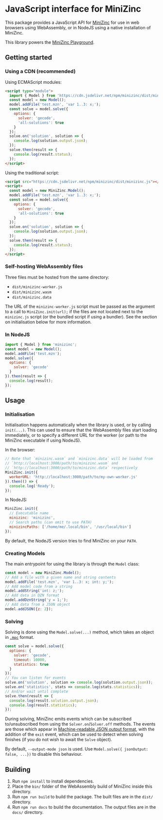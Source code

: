 JavaScript interface for MiniZinc
=================================

This package provides a JavaScript API for [MiniZinc](https://minizinc.dev)
for use in web browsers using WebAssembly, or in NodeJS using a native
installation of MiniZinc.

This library powers the [MiniZinc Playground](https://minizinc.dev/solve).

## Getting started

### Using a CDN (recommended)

Using ECMAScript modules:

```html
<script type="module">
  import { Model } from 'https://cdn.jsdelivr.net/npm/minizinc/dist/minizinc.mjs';
  const model = new Model();
  model.addFile('test.mzn', 'var 1..3: x;');
  const solve = model.solve({
    options: {
      solver: 'gecode',
      'all-solutions': true
    }
  });
  solve.on('solution', solution => {
    console.log(solution.output.json);
  });
  solve.then(result => {
    console.log(result.status);
  });
</script>
```

Using the traditional script:

```html
<script src="https://cdn.jsdelivr.net/npm/minizinc/dist/minizinc.js"></script>
<script>
  const model = new MiniZinc.Model();
  model.addFile('test.mzn', 'var 1..3: x;');
  const solve = model.solve({
    options: {
      solver: 'gecode',
      'all-solutions': true
    }
  });
  solve.on('solution', solution => {
    console.log(solution.output.json);
  });
  solve.then(result => {
    console.log(result.status);
  });
</script>
```

### Self-hosting WebAssembly files

Three files must be hosted from the same directory:

- `dist/minizinc-worker.js`
- `dist/minizinc.wasm`
- `dist/minizinc.data`

The URL of the `minizinc-worker.js` script must be passed as the argument to
a call to `MiniZinc.init(url);` if the files are not located next to the
`minizinc.js` script (or the bundled script if using a bundler). See the section
on initialisation below for more information.

### In NodeJS

```js
import { Model } from 'minizinc';
const model = new Model();
model.addFile('test.mzn');
model.solve({
  options: {
    solver: 'gecode'
  }
}).then(result => {
  console.log(result);
});
```

## Usage

### Initialisation

Initialisation happens automatically when the library is used, or by calling
`init(...)`. This can used to ensure that the WebAssembly files start loading
immediately, or to specify a different URL for the worker (or path to the
MiniZinc executable if using NodeJS).

In the browser:

```js
// Note that `minizinc.wasm` and `minizinc.data` will be loaded from
// `http://localhost:3000/path/to/minizinc.wasm` and
// `http://localhost:3000/path/to/minizinc.data` respectively
MiniZinc.init({
  workerURL: 'http://localhost:3000/path/to/my-own-worker.js'
}).then(() => {
  console.log('Ready');
});
```

In NodeJS:

```js
MiniZinc.init({
  // Executable name
  minizinc: 'minizinc',
  // Search paths (can omit to use PATH)
  minizincPaths: ['/home/me/.local/bin', '/usr/local/bin']
});
```

By default, the NodeJS version tries to find MiniZinc on your `PATH`.

### Creating Models

The main entrypoint for using the library is through the `Model` class:

```js
const model = new MiniZinc.Model();
// Add a file with a given name and string contents
model.addFile('test.mzn', 'var 1..3: x; int: y;');
// Add model code from a string
model.addString('int: z;');
// Add data in DZN format
model.addDznString('y = 1;');
// Add data from a JSON object
model.addJSON({z: 2});
```

### Solving

Solving is done using the `Model.solve(...)` method, which takes an object in
[`.mpc`](https://minizinc.dev/doc-latest/en/command_line.html#ch-param-files)
format.

```js
const solve = model.solve({
  options: {
    solver: 'gecode',
    timeout: 10000,
    statistics: true
  }
});
// You can listen for events
solve.on('solution', solution => console.log(solution.output.json));
solve.on('statistics', stats => console.log(stats.statistics));
// And/or wait until complete
solve.then(result => {
  console.log(result.solution.output.json);
  console.log(result.statistics);
});
```

During solving, MiniZinc emits events which can be subscribed to/unsubscribed from
using the `Solver.on`/`Solver.off` methods. The events are those which appear in
[Machine-readable JSON output format](https://minizinc.dev/doc-latest/en/json-stream.html),
with the addition of the `exit` event, which can be used to detect when solving finishes (if you do
not wish to await the `Solve` object).

By default, `--output-mode json` is used. Use `Model.solve({ jsonOutput: false, ...})` to
disable this behaviour.

## Building

1. Run `npm install` to install dependencies.
2. Place the `bin/` folder of the WebAssembly build of MiniZinc inside this directory.
3. Run `npm run build` to build the package. The built files are in the `dist/` directory.
4. Run `npm run docs` to build the documentation. The output files are in the `docs/` directory.